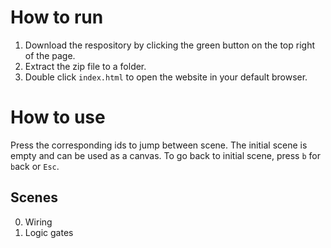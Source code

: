 # How to run

1. Download the respository by clicking the green button on the top right of the page.
2. Extract the zip file to a folder.
3. Double click `index.html` to open the website in your default browser.

# How to use
Press the corresponding ids to jump between scene. The initial scene is empty and can be used as a canvas.
To go back to initial scene, press `b` for `b`ack or `Esc`.

## Scenes
0. Wiring
1. Logic gates
